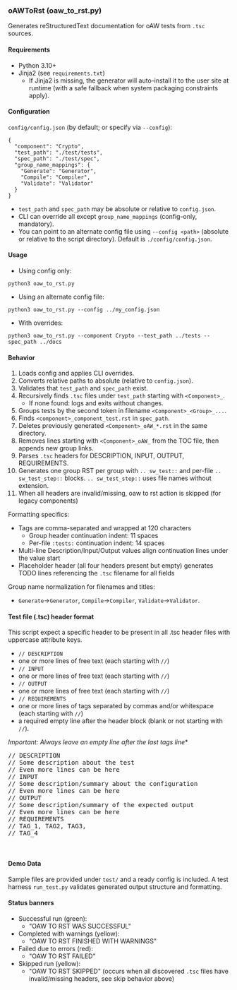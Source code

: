 ### oAWToRst (oaw_to_rst.py)

Generates reStructuredText documentation for oAW tests from `.tsc` sources.

#### Requirements
- Python 3.10+
- Jinja2 (see `requirements.txt`)
  - If Jinja2 is missing, the generator will auto-install it to the user site
    at runtime (with a safe fallback when system packaging constraints apply).

#### Configuration
`config/config.json` (by default; or specify via `--config`):
```
{
  "component": "Crypto",
  "test_path": "./test/tests",
  "spec_path": "./test/spec",
  "group_name_mappings": {
    "Generate": "Generator",
    "Compile": "Compiler",
    "Validate": "Validator"
  }
}
```
- `test_path` and `spec_path` may be absolute or relative to `config.json`.
- CLI can override all except `group_name_mappings` (config-only, mandatory).
- You can point to an alternate config file using `--config <path>` (absolute
  or relative to the script directory). Default is `./config/config.json`.

#### Usage
- Using config only:
```
python3 oaw_to_rst.py
```
- Using an alternate config file:
```
python3 oaw_to_rst.py --config ../my_config.json
```
- With overrides:
```
python3 oaw_to_rst.py --component Crypto --test_path ../tests --spec_path ../docs
```

#### Behavior
1. Loads config and applies CLI overrides.
2. Converts relative paths to absolute (relative to `config.json`).
3. Validates that `test_path` and `spec_path` exist.
4. Recursively finds `.tsc` files under `test_path` starting with `<Component>_`.
   - If none found: logs and exits without changes.
5. Groups tests by the second token in filename `<Component>_<Group>_...`.
6. Finds `<component>_component_test.rst` in `spec_path`.
7. Deletes previously generated `<Component>_oAW_*.rst` in the same directory.
8. Removes lines starting with `<Component>_oAW_` from the TOC file, then appends new group links.
9. Parses `.tsc` headers for DESCRIPTION, INPUT, OUTPUT, REQUIREMENTS.
10. Generates one group RST per group with `.. sw_test::` and per-file `.. sw_test_step::` blocks. `.. sw_test_step::` uses file names without extension.
11. When all headers are invalid/missing, oaw to rst action is skipped (for legacy components)

Formatting specifics:
- Tags are comma-separated and wrapped at 120 characters
  - Group header continuation indent: 11 spaces
  - Per-file `:tests:` continuation indent: 14 spaces
- Multi-line Description/Input/Output values align continuation lines under the value start
- Placeholder header (all four headers present but empty) generates TODO lines referencing the `.tsc` filename for all fields

Group name normalization for filenames and titles:
- `Generate`→`Generator`, `Compile`→`Compiler`, `Validate`→`Validator`.

#### Test file (.tsc) header format
This script expect a specific header to be present in all .tsc header files with uppercase attribute keys.
  - `// DESCRIPTION`
  - one or more lines of free text (each starting with `//`)
  - `// INPUT`
  - one or more lines of free text (each starting with `//`)
  - `// OUTPUT`
  - one or more lines of free text (each starting with `//`)
  - `// REQUIREMENTS`
  - one or more lines of tags separated by commas and/or whitespace (each starting with `//`)
  - a required empty line after the header block (blank or not starting with `//`).

*Important: Always leave an empty line after the last tags line**

<pre>
// DESCRIPTION
// Some description about the test
// Even more lines can be here
// INPUT
// Some description/summary about the configuration
// Even more lines can be here
// OUTPUT
// Some description/summary of the expected output
// Even more lines can be here
// REQUIREMENTS
// TAG_1, TAG2, TAG3,
// TAG_4

 </pre>

#### Demo Data
Sample files are provided under `test/` and a ready config is included. A test harness `run_test.py` validates generated output structure and formatting.

#### Status banners
- Successful run (green):
  - "OAW TO RST WAS SUCCESSFUL"
- Completed with warnings (yellow):
  - "OAW TO RST FINISHED WITH WARNINGS"
- Failed due to errors (red):
  - "OAW TO RST FAILED"
- Skipped run (yellow):
  - "OAW TO RST SKIPPED" (occurs when all discovered `.tsc` files have invalid/missing headers, see skip behavior above)

